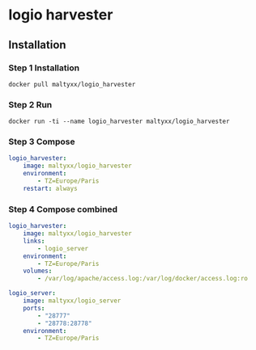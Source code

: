 # logio harvester

## Installation
### Step 1 Installation

```
docker pull maltyxx/logio_harvester
```

### Step 2 Run

```
docker run -ti --name logio_harvester maltyxx/logio_harvester
```

### Step 3 Compose

```yaml
logio_harvester:
    image: maltyxx/logio_harvester
    environment:
        - TZ=Europe/Paris
    restart: always
```
### Step 4 Compose combined

```yaml
logio_harvester:
    image: maltyxx/logio_harvester
    links:
        - logio_server
    environment:
        - TZ=Europe/Paris
    volumes:
        - /var/log/apache/access.log:/var/log/docker/access.log:ro

logio_server:
    image: maltyxx/logio_server
    ports:
        - "28777"
        - "28778:28778"
    environment:
        - TZ=Europe/Paris
```